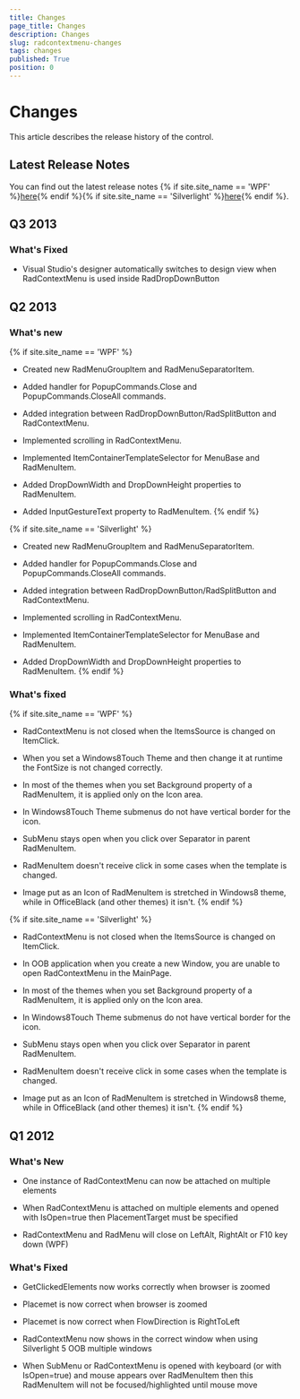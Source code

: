 ```yaml
---
title: Changes
page_title: Changes
description: Changes
slug: radcontextmenu-changes
tags: changes
published: True
position: 0
---
```


# Changes

This article describes the release history of the control.

## Latest Release Notes

You can find out the latest release notes {% if site.site_name == 'WPF' %}[here](http://www.telerik.com/products/wpf/whats-new/release-history.aspx){% endif %}{% if site.site_name == 'Silverlight' %}[here](http://www.telerik.com/products/silverlight/whats-new/release-history.aspx){% endif %}.        

## Q3 2013

### What's Fixed

* Visual Studio's designer automatically switches to design view when RadContextMenu is used inside RadDropDownButton

## Q2 2013

### What's new

{% if site.site_name == 'WPF' %}
* Created new RadMenuGroupItem and RadMenuSeparatorItem.

* Added handler for PopupCommands.Close and PopupCommands.CloseAll commands.

* Added integration between RadDropDownButton/RadSplitButton and RadContextMenu.

* Implemented scrolling in RadContextMenu.

* Implemented ItemContainerTemplateSelector for MenuBase and RadMenuItem.

* Added DropDownWidth and DropDownHeight properties to RadMenuItem.

* Added InputGestureText property to RadMenuItem.
{% endif %}

{% if site.site_name == 'Silverlight' %}
* Created new RadMenuGroupItem and RadMenuSeparatorItem.

* Added handler for PopupCommands.Close and PopupCommands.CloseAll commands.

* Added integration between RadDropDownButton/RadSplitButton and RadContextMenu.

* Implemented scrolling in RadContextMenu.

* Implemented ItemContainerTemplateSelector for MenuBase and RadMenuItem.

* Added DropDownWidth and DropDownHeight properties to RadMenuItem.
{% endif %}

### What's fixed

{% if site.site_name == 'WPF' %}
* RadContextMenu is not closed when the ItemsSource is changed on ItemClick.                  

* When you set a Windows8Touch Theme and then change it at runtime the FontSize is not changed correctly.                  

* In most of the themes when you set Background property of a RadMenuItem, it is applied only on the Icon area.                  

* In Windows8Touch Theme submenus do not have vertical border for the icon.                  

* SubMenu stays open when you click over Separator in parent RadMenuItem.                  

* RadMenuItem doesn't receive click in some cases when the template is changed.                  

* Image put as an Icon of RadMenuItem is stretched in Windows8 theme, while in OfficeBlack (and other themes) it isn't.
{% endif %}

{% if site.site_name == 'Silverlight' %}
* RadContextMenu is not closed when the ItemsSource is changed on ItemClick.

* In OOB application when you create a new Window, you are unable to open RadContextMenu in the MainPage.

* In most of the themes when you set Background property of a RadMenuItem, it is applied only on the Icon area.

* In Windows8Touch Theme submenus do not have vertical border for the icon.

* SubMenu stays open when you click over Separator in parent RadMenuItem.

* RadMenuItem doesn't receive click in some cases when the template is changed.

* Image put as an Icon of RadMenuItem is stretched in Windows8 theme, while in OfficeBlack (and other themes) it isn't.
{% endif %}

## Q1 2012

### What's New

* One instance of RadContextMenu can now be attached on multiple elements

* When RadContextMenu is attached on multiple elements and opened with IsOpen=true then PlacementTarget must be specified

* RadContextMenu and RadMenu will close on LeftAlt, RightAlt or F10 key down (WPF)

### What's Fixed

* GetClickedElements now works correctly when browser is zoomed

* Placemet is now correct when browser is zoomed

* Placemet is now correct when FlowDirection is RightToLeft

* RadContextMenu now shows in the correct window when using Silverlight 5 OOB multiple windows

* When SubMenu or RadContextMenu is opened with keyboard (or with IsOpen=true) and mouse appears over RadMenuItem then this RadMenuItem will not be focused/highlighted until mouse move

